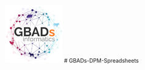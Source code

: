 <img src= "https://github.com/GBADsInformatics/GBADs-DPM-Spreadsheets/blob/main/images/GBADsInformaticsLogo.png" width="150">
# GBADs-DPM-Spreadsheets
